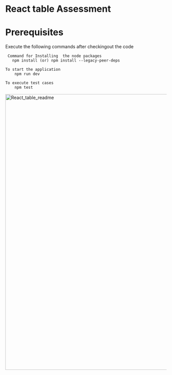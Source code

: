 # React table Assessment 

# Prerequisites
 Execute the following commands after checkingout the code    
 
     Command for Installing  the node packages        
       npm install (or) npm install --legacy-peer-deps 
       
    To start the application      
        npm run dev    
        
    To execute test cases    
        npm test    


        
<img width="860" alt="React_table_readme" src="https://github.com/priyanghaMani/react-table/assets/73384473/f86eade4-7956-477e-b1f8-cb1e332eb207">


